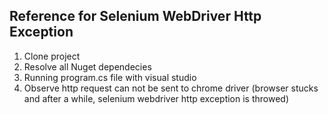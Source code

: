 ## Reference for Selenium WebDriver Http Exception 

1. Clone project
2. Resolve all Nuget dependecies
3. Running program.cs file with visual studio
4. Observe http request can not be sent to chrome driver (browser stucks and after a while, selenium webdriver http exception is throwed)
